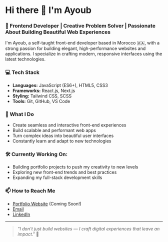 # Hi there 👋 I'm Ayoub

### 🚀 Frontend Developer | Creative Problem Solver | Passionate About Building Beautiful Web Experiences

I'm Ayoub, a self-taught front-end developer based in Morocco 🇲🇦, with a strong passion for building elegant, high-performance websites and applications. I specialize in crafting modern, responsive interfaces using the latest technologies.

### 💻 Tech Stack
- **Languages:** JavaScript (ES6+), HTML5, CSS3
- **Frameworks:** React.js, Next.js
- **Styling:** Tailwind CSS, SCSS
- **Tools:** Git, GitHub, VS Code

### 🌟 What I Do
- Create seamless and interactive front-end experiences
- Build scalable and performant web apps
- Turn complex ideas into beautiful user interfaces
- Constantly learn and adapt to new technologies

### 🛠️ Currently Working On:
- Building portfolio projects to push my creativity to new levels
- Exploring new front-end trends and best practices
- Expanding my full-stack development skills

### 📫 How to Reach Me
- [Portfolio Website](#) (Coming Soon!)
- [Email](ayoubprograma@gmail.com)
- [LinkedIn](https://www.linkedin.com/in/ayoub-rachd-0b344a322/)

---

> _"I don't just build websites — I craft digital experiences that leave an impact."_ 🚀
